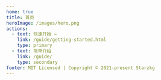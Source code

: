 ```yaml
---
home: true
title: 首页
heroImage: /images/hero.png
actions:
  - text: 快速开始 →
    link: /guide/getting-started.html
    type: primary
  - text: 简单介绍
    link: /guide/
    type: secondary
footer: MIT Licensed | Copyright © 2021-present Starzkg
---
```

